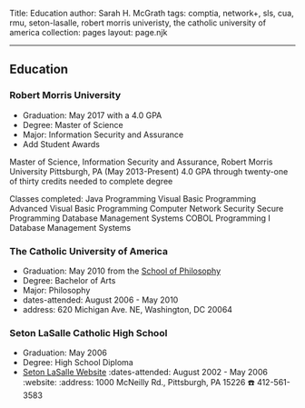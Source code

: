 Title: Education
author: Sarah H. McGrath
tags: comptia, network+, sls, cua, rmu, seton-lasalle, robert morris univeristy, the catholic university of america
collection: pages
layout: page.njk

---


## Education

### Robert Morris University
- Graduation: May 2017 with a 4.0 GPA
- Degree: Master of Science
- Major: Information Security and Assurance
- Add Student Awards

Master of Science, Information Security and Assurance, Robert Morris University
	Pittsburgh, PA (May 2013-Present)
4.0 GPA through twenty-one of thirty credits needed to complete degree

Classes completed: 
Java Programming 
Visual Basic Programming
Advanced Visual Basic Programming
Computer Network Security
Secure Programming
Database Management Systems
COBOL Programming I
Database Management Systems
### The Catholic University of America
- Graduation: May 2010 from the [School of Philosophy](http://philosophy.cua.edu/)
- Degree: Bachelor of Arts
- Major: Philosophy
- dates-attended: August 2006 - May 2010
- address: 620 Michigan Ave. NE, Washington, DC 20064

### Seton LaSalle Catholic High School
- Graduation: May 2006
- Degree: High School Diploma
- [Seton LaSalle Website](https://www.slshs.org/)
:dates-attended: August 2002 - May 2006
:website: 
:address: 1000 McNeilly Rd., Pittsburgh, PA 15226
:phone: 412-561-3583

